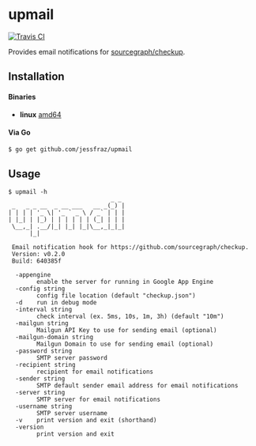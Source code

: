 # upmail

[![Travis CI](https://travis-ci.org/jessfraz/upmail.svg?branch=master)](https://travis-ci.org/jessfraz/upmail)

Provides email notifications for [sourcegraph/checkup](https://github.com/sourcegraph/checkup).

## Installation

#### Binaries

- **linux** [amd64](https://github.com/jessfraz/upmail/releases/download/v0.2.0/upmail-linux-amd64)

#### Via Go

```bash
$ go get github.com/jessfraz/upmail
```

## Usage

```console
$ upmail -h
                             _ _
 _   _ _ __  _ __ ___   __ _(_) |
| | | | '_ \| '_ ` _ \ / _` | | |
| |_| | |_) | | | | | | (_| | | |
 \__,_| .__/|_| |_| |_|\__,_|_|_|
      |_|

 Email notification hook for https://github.com/sourcegraph/checkup.
 Version: v0.2.0
 Build: 640385f

  -appengine
        enable the server for running in Google App Engine
  -config string
        config file location (default "checkup.json")
  -d    run in debug mode
  -interval string
        check interval (ex. 5ms, 10s, 1m, 3h) (default "10m")
  -mailgun string
        Mailgun API Key to use for sending email (optional)
  -mailgun-domain string
        Mailgun Domain to use for sending email (optional)
  -password string
        SMTP server password
  -recipient string
        recipient for email notifications
  -sender string
        SMTP default sender email address for email notifications
  -server string
        SMTP server for email notifications
  -username string
        SMTP server username
  -v    print version and exit (shorthand)
  -version
        print version and exit
```

